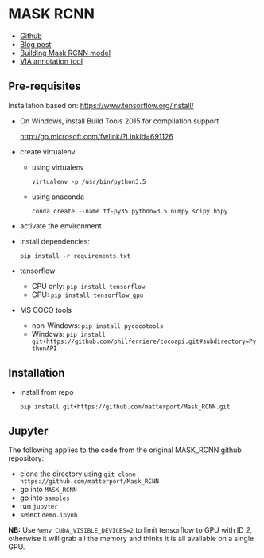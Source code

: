 # MASK RCNN

* [Github](https://github.com/matterport/Mask_RCNN)
* [Blog post](https://engineering.matterport.com/splash-of-color-instance-segmentation-with-mask-r-cnn-and-tensorflow-7c761e238b46)
* [Building Mask RCNN model](https://towardsdatascience.com/building-a-custom-mask-rcnn-model-with-tensorflow-object-detection-952f5b0c7ab4)
* [VIA annotation tool](http://www.robots.ox.ac.uk/~vgg/software/via/)

## Pre-requisites

Installation based on: https://www.tensorflow.org/install/

* On Windows, install Build Tools 2015 for compilation support

  http://go.microsoft.com/fwlink/?LinkId=691126

* create virtualenv

  * using virtualenv
  
    ```
    virtualenv -p /usr/bin/python3.5
    ```
    
  * using anaconda
  
    ```
    conda create --name tf-py35 python=3.5 numpy scipy h5py
    ```

* activate the environment

* install dependencies:

  ```
  pip install -r requirements.txt
  ```

* tensorflow

  * CPU only: `pip install tensorflow`
  * GPU: `pip install tensorflow_gpu`
  
* MS COCO tools

  * non-Windows: `pip install pycocotools`
  * Windows: `pip install git+https://github.com/philferriere/cocoapi.git#subdirectory=PythonAPI`

## Installation

* install from repo
  
  ```
  pip install git+https://github.com/matterport/Mask_RCNN.git
  ```

## Jupyter

The following applies to the code from the original MASK_RCNN github repository:
* clone the directory using `git clone https://github.com/matterport/Mask_RCNN`
* go into `MASK_RCNN`
* go into `samples`
* run `jupyter`
* select `demo.ipynb`

**NB:** Use `%env CUDA_VISIBLE_DEVICES=2` to limit tensorflow to GPU with ID *2*, 
otherwise it will grab all the memory and thinks it is all available on a single GPU.


